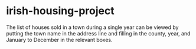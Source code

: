 # irish-housing-project
The list of houses sold in a town during a single year can be viewed by putting the town name in the address line and filling in the county, year, and January to December in the relevant boxes.
